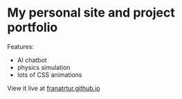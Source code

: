 # My personal site and project portfolio
Features:
 - AI chatbot
 - physics simulation
 - lots of CSS animations

 View it live at [franatrtur.github.io](https://franatrtur.github.io)